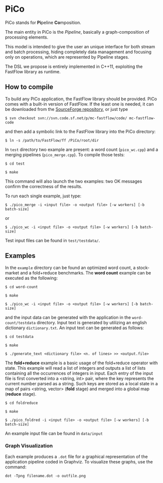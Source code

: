 PiCo
===============

PiCo stands for **Pi**peline **Co**mposition.

The main entity in PiCo is the *Pipeline*, basically a graph-composition of processing elements. 

This model is intended to give the user an unique interface for both stream and batch processing, hiding completely data management and focusing only on operations, which are represented by Pipeline stages. 

The DSL we propose is entirely implemented in C++11, exploiting the FastFlow library as runtime.

## How to compile
To build any PiCo application, the FastFlow library should be provided.
PiCo comes with a built-in version of FastFlow. If the least one is needed, it can be downloaded from the [SourceForge repository](https://sourceforge.net/projects/mc-fastflow/), or just type

`$ svn checkout svn://svn.code.sf.net/p/mc-fastflow/code/ mc-fastflow-code`

and then add a symbolic link to the FastFlow library into the PiCo directory:

`$ ln -s /path/to/FastFlow/ff /PiCo/root/dir`

In `test` directory two example are present: a word count (`pico_wc.cpp`) and a merging pipelines (`pico_merge.cpp`).
To compile those tests:

`$ cd test`

`$ make`

This command will also launch the two examples: two OK messages confirm the correctness of the results.

To run each single example, just type:

`$ ./pico_merge -i <input file> -o <output file> [-w workers] [-b batch-size]`

or

`$ ./pico_wc -i <input file> -o <output file> [-w workers] [-b batch-size]`

Test input files can be found in `test/testdata/`.

## Examples

In the `example` directory can be found an optimized word count, a stock-market and a fold+reduce benchmarks.
The **word count** example can be executed as the following:

`$ cd word-count`

`$ make`

`$ ./pico_wc -i <input file> -o <output file> [-w workers] [-b batch-size]`

and the input data can be generated with the application in the `word-count/testdata` directory. 
Input text is generated by utilizing an english dictionary `dictionary.txt`.
An input text can be generated as follows:

`$ cd testdata `

`$ make`

`$ ./generate_text <dictionary file> <n. of lines> >> <output.file>`

The **fold+reduce** example is a basic usage of the fold+reduce operator with state. 
This example will read a list of integers and outputs a list of lists containing all the occurrences of integers in input.
Each entry of the input file is first converted into a <string, int> pair, where the key represents the current number parsed as a string.
Such keys are stored as a local state in a map of pairs <string, vector<int>> (**fold** stage) and merged into a global map (**reduce** stage).

`$ cd foldreduce `

`$ make`

`$ ./pico_foldred -i <input file> -o <output file> [-w workers] [-b batch-size] `

An example input file can be found in `data/input`

### Graph Visualization
Each example produces a `.dot` file for a graphical representation of the application pipeline coded in Graphviz.
To visualize these graphs, use the command:

`dot -Tpng filename.dot -o outfile.png`
